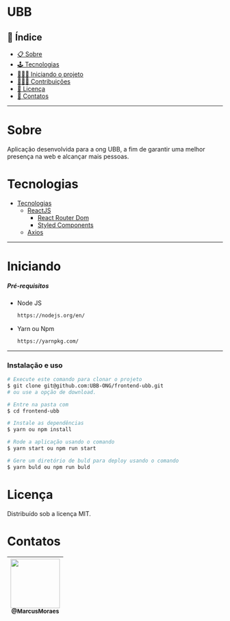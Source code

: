 
# UBB

## 📕 Índice

- [📋 Sobre](#Sobre)
- [🕹 Tecnologias](#Tecnologias)
- [🧑🏽‍💻 Iniciando o projeto](#Iniciando)
- [👨🏽‍🔧 Contribuições](#Contribuições)
- [📝 Licença](#Licença)
- [🦸 Contatos](#Contatos)

<hr>

<!-- About -->

# Sobre

<p align="left">Aplicação desenvolvida para a ong UBB, a fim de garantir uma melhor presença na web e alcançar mais pessoas.</p>

<!-- TECHNOLOGIES -->

# Tecnologias

- [Tecnologias]()
  - [ReactJS](https://pt-br.reactjs.org/)
    - [React Router Dom](https://reactrouter.com/)
    - [Styled Components](https://styled-components.com/)
  - [Axios](https://axios-http.com/)
 


<hr>

<!-- TECHNOLOGIES -->

# Iniciando

##### Pré-requisitos

- Node JS

  ```sh
  https://nodejs.org/en/
  ```

- Yarn ou Npm

  ```sh
  https://yarnpkg.com/
  ```

<hr>

### Instalação e uso

```bash
# Execute este comando para clonar o projeto
$ git clone git@github.com:UBB-ONG/frontend-ubb.git
# ou use a opção de download.

# Entre na pasta com
$ cd frontend-ubb

# Instale as dependências
$ yarn ou npm install

# Rode a aplicação usando o comando
$ yarn start ou npm run start

# Gere um diretório de buld para deploy usando o comando
$ yarn buld ou npm run buld
```


<!-- LICENSE -->

# Licença

Distribuído sob a licença MIT.

<!-- CONTACT -->

# Contatos

 | [<img src="https://avatars.githubusercontent.com/u/75001586?v=4" width="115"><br><sub>@MarcusMoraes</sub>](https://github.com/mrcs22) |
| --------------------------------------------------------------------------------------------------------------------------------------
